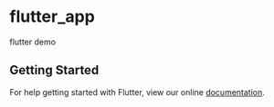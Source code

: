 # flutter_app
flutter demo

## Getting Started

For help getting started with Flutter, view our online
[documentation](https://flutter.io/).
